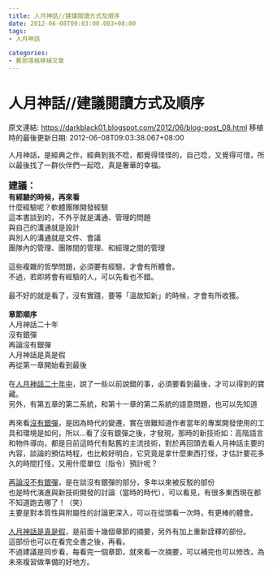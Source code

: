 ```yaml
---
title: 人月神話//建議閱讀方式及順序
date: 2012-06-08T09:03:00.003+08:00
tags: 
- 人月神話

categories:
- 舊部落格移植文章
---
```


# 人月神話//建議閱讀方式及順序

原文連結: https://darkblack01.blogspot.com/2012/06/blog-post_08.html
移植時的最後更新日期: 2012-06-08T09:03:38.067+08:00

人月神話，是經典之作，經典到我不唸，都覺得怪怪的，自己唸，又覺得可惜，所以最後找了一群伙伴們一起唸，真是奢華的幸福。<br /><br /><b><span style="font-size: large;">建議：</span></b><br /><b>有經驗的時候，再來看</b><br />什麼經驗呢？軟體團隊開發經驗<br />這本書談到的，不外乎就是溝通、管理的問題<br />與自己的溝通就是設計<br />與別人的溝通就是文件、會議<br />團隊內的管理、團隊間的管理、和經理之間的管理<br /><br />這些複雜的哲學問題，必須要有經驗，才會有所體會。<br />不過，若即將會有經驗的人，可以先看也不錯。<br /><br />最不好的就是看了，沒有實踐，要等「溫故知新」的時候，才會有所收獲。<br /><br /><b>章節順序</b><br />人月神話二十年<br />沒有銀彈<br />再論沒有銀彈<br />人月神話是真是假<br />再從第一章開始看到最後<br /><br />在<u>人月神話二十年中</u>，說了一些以前說錯的事，必須要看到最後，才可以得到的寶藏。<br />另外，有第五章的第二系統，和第十一章的第二系統的語意問題，也可以先知道<br /><br />再來看<u>沒有銀彈</u>，是因為時代的變遷，實在很難知道作者當年的專案開發使用的工具和環境是如何，所以...看了沒有銀彈之後，才發現，那時的新技術如：高階語言和物件導向，都是目前這時代有點舊的主流技術，對於再回頭去看人月神話主要的內容，談論的預估時程，也比較好明白，它究竟是拿什麼東西打怪，才估計要花多久的時間打怪，又用什麼單位（指令）預計呢？<br /><br /><u>再論沒不有銀彈</u>，是在談沒有銀彈的部分，多年以來被反駁的部份<br />也是時代演進與新技術開發的討論（當時的時代），可以看見，有很多東西現在都不知道跑去哪了！（笑）<br />主要是對本質性與附屬性的討論更深入，可以在從頭看一次時，有更棒的體會。<br /><br /><u>人月神話是真是假</u>，是前面十幾個章節的摘要，另外有加上重新詮釋的部份。<br />這部份也可以在看完全書之後，再看。<br />不過建議是同步看，每看完一個章節，就來看一次摘要，可以補完也可以修改，為未來複習做準備的好地方。<br /><br /><br />
